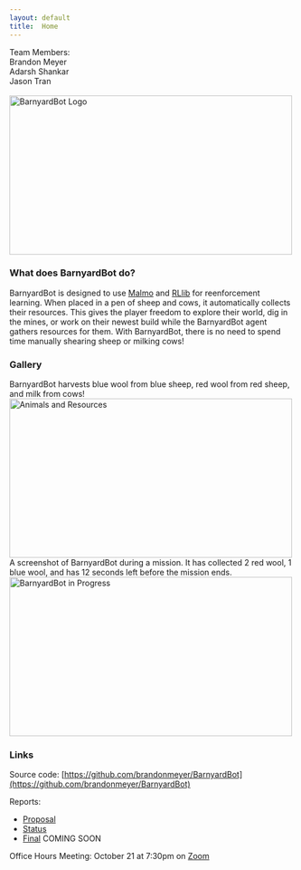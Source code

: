 ```yaml
---
layout: default
title:  Home
---
```

Team Members:  
Brandon Meyer  
Adarsh Shankar  
Jason Tran  
<br />
<img src="https://user-images.githubusercontent.com/51243475/141928275-c76d4621-5400-4c40-9dd3-e5db75b47644.png" alt="BarnyardBot Logo" width="500" height="281">

### What does BarnyardBot do?
BarnyardBot is designed to use [Malmo](https://www.microsoft.com/en-us/research/project/project-malmo/) and [RLlib](https://docs.ray.io/en/latest/rllib.html) for reenforcement learning. When placed in a pen of sheep and cows, it automatically collects their resources. This gives the player freedom to explore their world, dig in the mines, or work on their newest build while the BarnyardBot agent gathers resources for them. With BarnyardBot, there is no need to spend time manually shearing sheep or milking cows!

### Gallery
BarnyardBot harvests blue wool from blue sheep, red wool from red sheep, and milk from cows!  
<img src="https://user-images.githubusercontent.com/51243475/141696151-f85e3c94-e124-4c94-802f-6f5edde60441.png" alt="Animals and Resources" width="500" height="281"> 
<br />
A screenshot of BarnyardBot during a mission. It has collected 2 red wool, 1 blue wool, and has 12 seconds left before the mission ends.  
<img src="https://user-images.githubusercontent.com/51243475/141696245-6e0a778a-42df-42b9-88d0-bfa5bf227bb7.JPG" alt="BarnyardBot in Progress" width="500" height="281">  

### Links
Source code: [https://github.com/brandonmeyer/BarnyardBot](https://github.com/brandonmeyer/BarnyardBot)

Reports:

- [Proposal](proposal.html)
- [Status](status.html)
- [Final](final.html) COMING SOON

Office Hours Meeting: October 21 at 7:30pm on [Zoom](https://uci.zoom.us/j/98620593830)
